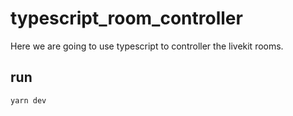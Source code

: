 # typescript_room_controller
Here we are going to use typescript to controller the livekit rooms.

## run
```
yarn dev
```